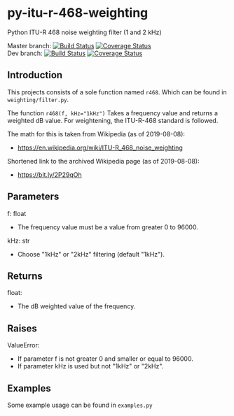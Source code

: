 # py-itu-r-468-weighting

Python ITU-R 468 noise weighting filter (1 and 2 kHz)

Master branch: [![Build Status](https://travis-ci.com/cinelexi/py-itu-r-468-weighting.svg?branch=master)](https://travis-ci.com/cinelexi/py-itu-r-468-weighting?branch=master) [![Coverage Status](https://coveralls.io/repos/github/cinelexi/py-itu-r-468-weighting/badge.svg?branch=master)](https://coveralls.io/github/cinelexi/py-itu-r-468-weighting?branch=master) \
Dev branch: [![Build Status](https://travis-ci.com/cinelexi/py-itu-r-468-weighting.svg?branch=dev)](https://travis-ci.com/cinelexi/py-itu-r-468-weighting?branch=dev) [![Coverage Status](https://coveralls.io/repos/github/cinelexi/py-itu-r-468-weighting/badge.svg?branch=dev)](https://coveralls.io/github/cinelexi/py-itu-r-468-weighting?branch=dev)

## Introduction

This projects consists of a sole function named `r468`. Which can be found in `weighting/filter.py`.

The function `r468(f, kHz="1kHz")` Takes a frequency value and returns a weighted dB value. For weightening, the ITU-R-468 standard is followed.

The math for this is taken from Wikipedia (as of 2019-08-08):

- https://en.wikipedia.org/wiki/ITU-R_468_noise_weighting

Shortened link to the archived Wikipedia page (as of 2019-08-08):

- https://bit.ly/2P29qOh

## Parameters

f: float

- The frequency value must be a value from greater 0 to 96000.

kHz: str

- Choose "1kHz" or "2kHz" filtering (default "1kHz").

## Returns

float:

- The dB weighted value of the frequency.

## Raises

ValueError:

- If parameter f is not greater 0 and smaller or equal to 96000.
- If parameter kHz is used but not "1kHz" or "2kHz".

## Examples

Some example usage can be found in `examples.py`
